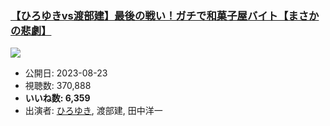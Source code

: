 ### [【ひろゆきvs渡部建】最後の戦い！ガチで和菓子屋バイト【まさかの悲劇】](https://www.youtube.com/watch?v=_XmyrIt8nEU)
[![](https://img.youtube.com/vi/_XmyrIt8nEU/sddefault.jpg)](https://www.youtube.com/watch?v=_XmyrIt8nEU)
-   公開日: 2023-08-23
-   視聴数: 370,888
-   **いいね数: 6,359**
-   出演者: [ひろゆき](/rehacq_fan/people/ひろゆき "wikilink"), 渡部建, 田中洋一
